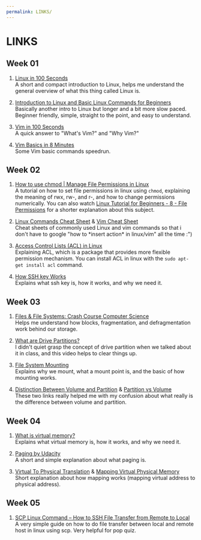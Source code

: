 ```yaml
---
permalink: LINKS/
---
```


# LINKS

## Week 01
1. [Linux in 100 Seconds](https://youtu.be/rrB13utjYV4?si=ChKSdTiZPsnz5bDc)<br>
A short and compact introduction to Linux, helps me understand the general overview of what this thing called Linux is.<br>

2. [Introduction to Linux and Basic Linux Commands for Beginners](https://youtu.be/IVquJh3DXUA?si=z6TTiiW34I9vJGox)<br>
Basically another intro to Linux but longer and a bit more slow paced. Beginner friendly, simple, straight to the point, and easy to understand. <br>

3. [Vim in 100 Seconds](https://youtu.be/-txKSRn0qeA?si=A-dsf29dq47OKpP6)<br>
A quick answer to "What's Vim?" and "Why Vim?" <br>

4. [Vim Basics in 8 Minutes](https://youtu.be/ggSyF1SVFr4?si=owEZSqSe5NLY8_HP)<br>
Some Vim basic commands speedrun.

## Week 02
1. [How to use chmod | Manage File Permissions in Linux](https://youtu.be/ngJG6Ix5FR4?si=iBwhNt8dPbogDwTJ)<br>
A tutorial on how to set file permissions in linux using `chmod`, explaining the meaning of rwx, rw-, and r-, and how to change permissions numerically. You can also watch [Linux Tutorial for Beginners - 8 - File Permissions](https://youtu.be/BmVmJi5dR9c?si=q2ee0KCw_C1l7UoC) for a shorter explanation about this subject.

2. [Linux Commands Cheat Sheet](https://www.geeksforgeeks.org/linux-commands-cheat-sheet/) & [Vim Cheat Sheet](https://vim.rtorr.com/)<br>
Cheat sheets of commonly used Linux and vim commands so that i don't have to google "how to \*insert action\* in linux/vim" all the time :")

3. [Access Control Lists (ACL) in Linux](https://www.geeksforgeeks.org/access-control-listsacl-linux/)<br>
Explaining ACL, which is a package that provides more flexible permission mechanism. You can install ACL in linux with the `sudo apt-get install acl` command.

4. [How SSH key Works](https://youtu.be/y2SWzw9D4RA?si=EYlkmR46BZv3P9DX)<br>
Explains what ssh key is, how it works, and why we need it. 

## Week 03
1. [Files & File Systems: Crash Course Computer Science](https://youtu.be/KN8YgJnShPM?si=nMv4ZWmjU8JbSWQ-)<br>
Helps me understand how blocks, fragmentation, and defragmentation work behind our storage.

2. [What are Drive Partitions?](https://youtu.be/AeUM4kR67XQ?si=RU32KF3v7-ZzckHx)<br>
I didn't quiet grasp the concept of drive partition when we talked about it in class, and this video helps to clear things up.

3. [File System Mounting](https://youtu.be/QT1mBAJBuoA?si=Uf-m-I4HdHCFa9iH)<br>
Explains why we mount, what a mount point is, and the basic of how mounting works.

4. [Distinction Between Volume and Partition](https://superuser.com/questions/1340300/distinction-between-volume-and-partition-terminology) & [Partition vs Volume](https://recoverit.wondershare.com/partition-tips/partition-vs-volume.html)<br>
These two links really helped me with my confusion about what really is the difference between volume and partition.

## Week 04
1. [What is virtual memory?](https://youtu.be/2quKyPnUShQ?si=ghtzNchGCKEOjWAF)<br>
Explains what virtual memory is, how it works, and why we need it.

2. [Paging by Udacity](https://youtu.be/pJ5ezHfJokw?si=BObDNTq9RgIf8kpb)<br>
A short and simple explanation about what paging is.

3. [Virtual To Physical Translation](https://youtu.be/l7HoguhFVQ4?si=vFjS9oeD9tSH0nYX) & [Mapping Virtual Physical Memory](https://youtu.be/c5TD8QyRJcA?si=pz_YtDCGNUmFFlOJ)<br>
Short explanation about how mapping works (mapping virtual address to physical address).

## Week 05
1. [SCP Linux Command – How to SSH File Transfer from Remote to Local](https://www.freecodecamp.org/news/scp-linux-command-example-how-to-ssh-file-transfer-from-remote-to-local/)<br>
A very simple guide on how to do file transfer between local and remote host in linux using scp. Very helpful for pop quiz.
